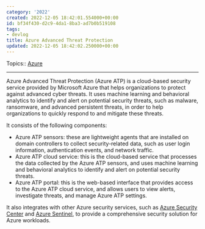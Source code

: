 ```yaml
---
category: '2022'
created: 2022-12-05 18:42:01.554000+00:00
id: bf34f430-d2c9-4da1-8ba3-ad7b0b519108
tags:
- devlog
title: Azure Advanced Threat Protection
updated: 2022-12-05 18:42:02.250000+00:00
---
```

   
Topics:: [Azure](../devlog/Azure.md)   
   
   
---   
   
Azure Advanced Threat Protection (Azure ATP) is a cloud-based security service provided by Microsoft Azure that helps organizations to protect against advanced cyber threats. It uses machine learning and behavioral analytics to identify and alert on potential security threats, such as malware, ransomware, and advanced persistent threats, in order to help organizations to quickly respond to and mitigate these threats.   
   
It consists of the following components:   
   
   
-   Azure ATP sensors: these are lightweight agents that are installed on domain controllers to collect security-related data, such as user login information, authentication events, and network traffic.   
-   Azure ATP cloud service: this is the cloud-based service that processes the data collected by the Azure ATP sensors, and uses machine learning and behavioral analytics to identify and alert on potential security threats.   
-   Azure ATP portal: this is the web-based interface that provides access to the Azure ATP cloud service, and allows users to view alerts, investigate threats, and manage Azure ATP settings.   
   
It also integrates with other Azure security services, such as [Azure Security Center](../devlog/Azure%20Security%20Center.md) and [Azure Sentinel](/not_created.md), to provide a comprehensive security solution for Azure workloads.